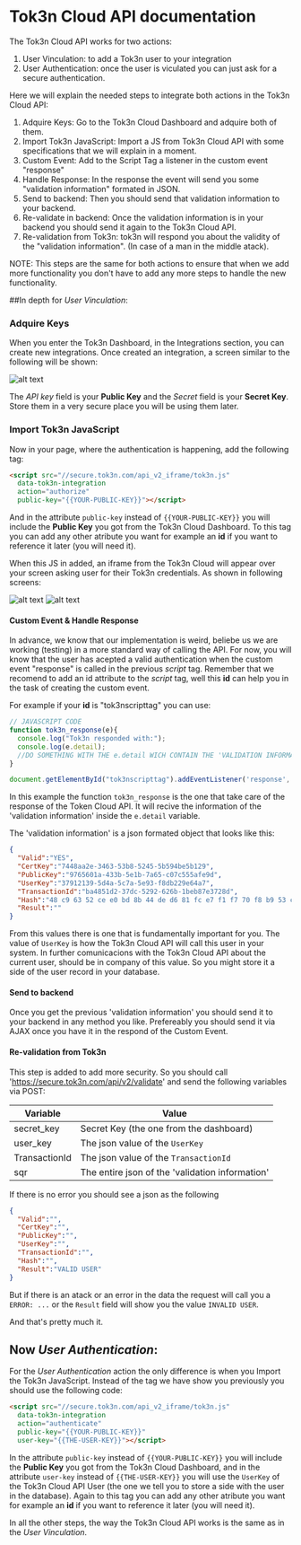 # Tok3n Cloud API documentation
The Tok3n Cloud API works for two actions:

1. User Vinculation: to add a Tok3n user to your integration
2. User Authentication: once the user is viculated you can just ask for a secure authentication.

Here we will explain the needed steps to integrate both actions in the Tok3n Cloud API:

1. Adquire Keys: Go to the Tok3n Cloud Dashboard and adquire both of them.
2. Import Tok3n JavaScript: Import a JS from Tok3n Cloud API with some specifications that we will explain in a moment.
3. Custom Event: Add to the Script Tag a listener in the custom event "response"
4. Handle Response: In the response the event will send you some "validation information" formated in JSON.
5. Send to backend: Then you should send that validation information to your backend.
6. Re-validate in backend: Once the validation information is in your backend you should send it again to the Tok3n Cloud API.
7. Re-validation from Tok3n: tok3n will respond you about the validity of the "validation information". (In case of a man in the middle atack).

NOTE: This steps are the same for both actions to ensure that when we add more functionality you don't have to add any more steps to handle the new functionality.

##In depth for *User Vinculation*:
### Adquire Keys

When you enter the Tok3n Dashboard, in the Integrations section, you can create new integrations. Once created an integration, a screen similar to the following will be shown:

![alt text](https://raw.githubusercontent.com/Tok3n/CloudDocumentation/master/API/keys.png "Adquire Keys")

The *API key* field is your **Public Key** and the *Secret* field is your **Secret Key**. Store them in a very secure place you will be using them later.

### Import Tok3n JavaScript
Now in your page, where the authentication is happening, add the following tag:

```html
<script src="//secure.tok3n.com/api_v2_iframe/tok3n.js" 
  data-tok3n-integration
  action="authorize"
  public-key="{{YOUR-PUBLIC-KEY}}"></script>
```

And in the attribute `public-key` instead of `{{YOUR-PUBLIC-KEY}}` you will include the **Public Key** you got from the Tok3n Cloud Dashboard. To this tag you can add any other atribute you want for example an **id** if you want to reference it later (you will need it).

When this JS in added, an iframe from the Tok3n Cloud will appear over your screen asking user for their Tok3n credentials. As shown in following screens:

![alt text](https://raw.githubusercontent.com/Tok3n/CloudDocumentation/master/API/login1.png "Login 1")
![alt text](https://raw.githubusercontent.com/Tok3n/CloudDocumentation/master/API/login2.png "Login 2")

#### Custom Event & Handle Response
In advance, we know that our implementation is weird, beliebe us we are working (testing) in a more standard way of calling the API. For now, you will know that the user has acepted a valid authentication when the custom event "response" is called in the previous *script* tag. Remember that we recomend to add an id attribute to the *script* tag, well this **id** can help you in the task of creating the custom event.

For example if your **id** is "tok3nscripttag" you can use:

```javascript
// JAVASCRIPT CODE
function tok3n_response(e){
  console.log("Tok3n responded with:");
  console.log(e.detail);
  //DO SOMETHING WITH THE e.detail WICH CONTAIN THE 'VALIDATION INFORMATION'
}

document.getElementById("tok3nscripttag").addEventListener('response', tok3n_response, false);
```

In this example the function `tok3n_response` is the one that take care of the response of the Token Cloud API. It will recive the information of the 'validation information' inside the `e.detail` variable.

The 'validation information' is a json formated object that looks like this:

```json
{
  "Valid":"YES",
  "CertKey":"7448aa2e-3463-53b8-5245-5b594be5b129",
  "PublicKey":"9765601a-433b-5e1b-7a65-c07c555afe9d",
  "UserKey":"37912139-5d4a-5c7a-5e93-f8db229e64a7",
  "TransactionId":"ba4851d2-37dc-5292-626b-1beb87e3728d",
  "Hash":"48 c9 63 52 ce e0 bd 8b 44 de d6 81 fc e7 f1 f7 70 f8 b9 53 c2 c8 9a fe d0 9f 0b f8 6b fc aa 93",
  "Result":""
}
```

From this values there is one that is fundamentally important for you. The value of `UserKey` is how the Tok3n Cloud API will call this user in your system. In further comunicacions with the Tok3n Cloud API about the current user, should be in company of this value. So you might store it a side of the user record in your database.

#### Send to backend
Once you get the previous 'validation information' you should send it to your backend in any method you like. Prefereably you should send it via AJAX once you have it in the respond of the Custom Event.

#### Re-validation from Tok3n
This step is added to add more security. So you should call 
'https://secure.tok3n.com/api/v2/validate' and send the following variables via POST:

| Variable      | Value                                             | 
| ------------- | ------------------------------------------------- | 
| secret_key    | Secret Key (the one from the dashboard)           |
| user_key      | The json value of the `UserKey`                   |
| TransactionId | The json value of the `TransactionId`             |
| sqr           | The entire json of the 'validation information'   |

If there is no error you should see a json as the following

```json
{
  "Valid":"",
  "CertKey":"",
  "PublicKey":"",
  "UserKey":"",
  "TransactionId":"",
  "Hash":"",
  "Result":"VALID USER"
}
```

But if there is an atack or an error in the data the request will call you a `ERROR: ...` or the `Result` field will show you the value `INVALID USER`.

And that's pretty much it. 

## Now *User Authentication*:
For the *User Authentication* action the only difference is when you Import the Tok3n JavaScript. Instead of the tag we have show you previously you should use the following code:

```html
<script src="//secure.tok3n.com/api_v2_iframe/tok3n.js" 
  data-tok3n-integration
  action="authenticate"
  public-key="{{YOUR-PUBLIC-KEY}}"
  user-key="{{THE-USER-KEY}}"></script>
```

In the attribute `public-key` instead of `{{YOUR-PUBLIC-KEY}}` you will include the **Public Key** you got from the Tok3n Cloud Dashboard, and in the attribute `user-key` instead of `{{THE-USER-KEY}}` you will use the `UserKey` of the Tok3n Cloud API User (the one we tell you to store a side with the user in the database). Again to this tag you can add any other atribute you want for example an **id** if you want to reference it later (you will need it).

In all the other steps, the way the Tok3n Cloud API works is the same as in the *User Vinculation*.
